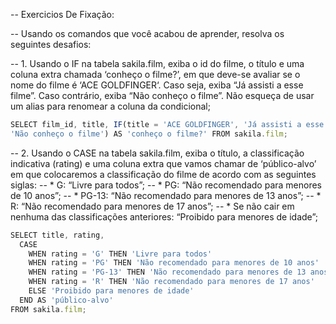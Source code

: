 -- Exercicios De Fixação: 

-- Usando os comandos que você acabou de aprender, resolva os seguintes desafios:

-- 1. Usando o IF na tabela sakila.film, exiba o id do filme, o título e uma coluna extra chamada ‘conheço o filme?’, em que deve-se avaliar se o nome do filme é ‘ACE GOLDFINGER‘. Caso seja, exiba “Já assisti a esse filme”. Caso contrário, exiba “Não conheço o filme”. Não esqueça de usar um alias para renomear a coluna da condicional;
```js
SELECT film_id, title, IF(title = 'ACE GOLDFINGER', 'Já assisti a esse filme', 
'Não conheço o filme') AS 'conheço o filme?' FROM sakila.film;
```

-- 2. Usando o CASE na tabela sakila.film, exiba o título, a classificação indicativa (rating) e uma coluna extra que vamos chamar de ‘público-alvo’ em que colocaremos a classificação do filme de acordo com as seguintes siglas:
-- * G: “Livre para todos”;
-- * PG: “Não recomendado para menores de 10 anos”;
-- * PG-13: “Não recomendado para menores de 13 anos”;
-- * R: “Não recomendado para menores de 17 anos”;
-- * Se não cair em nenhuma das classificações anteriores: “Proibido para menores de idade”;
```js
SELECT title, rating,
  CASE
    WHEN rating = 'G' THEN 'Livre para todos'
    WHEN rating = 'PG' THEN 'Não recomendado para menores de 10 anos'
    WHEN rating = 'PG-13' THEN 'Não recomendado para menores de 13 anos'
    WHEN rating = 'R' THEN 'Não recomendado para menores de 17 anos'
    ELSE 'Proibido para menores de idade'
  END AS 'público-alvo'
FROM sakila.film;
```